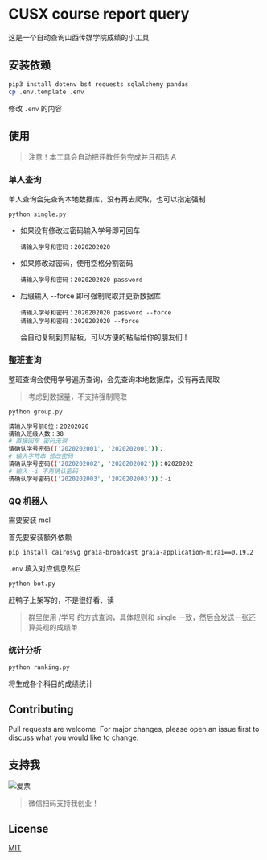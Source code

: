 # CUSX course report query

这是一个自动查询山西传媒学院成绩的小工具

## 安装依赖

```bash
pip3 install dotenv bs4 requests sqlalchemy pandas
cp .env.template .env
```

修改 `.env` 的内容

## 使用

> 注意！本工具会自动把评教任务完成并且都选 A

### 单人查询

单人查询会先查询本地数据库，没有再去爬取，也可以指定强制

```bash
python single.py
```

- 如果没有修改过密码输入学号即可回车
  ```
  请输入学号和密码：2020202020
  ```
- 如果修改过密码，使用空格分割密码
  ```
  请输入学号和密码：2020202020 password
  ```
- 后缀输入 --force 即可强制爬取并更新数据库
  ```
  请输入学号和密码：2020202020 password --force
  请输入学号和密码：2020202020 --force
  ```
  会自动复制到剪贴板，可以方便的粘贴给你的朋友们！

### 整班查询

整班查询会使用学号遍历查询，会先查询本地数据库，没有再去爬取

> 考虑到数据量，不支持强制爬取

```bash
python group.py
```

```bash
请输入学号前8位：20202020
请输入班级人数：38
# 直接回车 密码无误
请确认学号密码(('2020202001', '2020202001'))：
# 输入字符串 修改密码
请确认学号密码(('2020202002', '2020202002'))：02020202
# 输入 -i 不再确认密码
请确认学号密码(('2020202003', '2020202003'))：-i
```

### QQ 机器人

需要安装 mcl

首先要安装额外依赖

```
pip install cairosvg graia-broadcast graia-application-mirai==0.19.2
```

`.env` 填入对应信息然后

```bash
python bot.py
```

赶鸭子上架写的，不是很好看、读

> 群里使用 /学号 的方式查询，具体规则和 single 一致，然后会发送一张还算美观的成绩单

### 统计分析

```bash
python ranking.py
```

将生成各个科目的成绩统计

## Contributing

Pull requests are welcome. For major changes, please open an issue first to discuss what you would like to change.

## 支持我

![爱票](https://i.loli.net/2021/07/31/A45etf1sJ2ZMBHl.png)

> 微信扫码支持我创业！

## License

[MIT](./LICENSE.txt)

